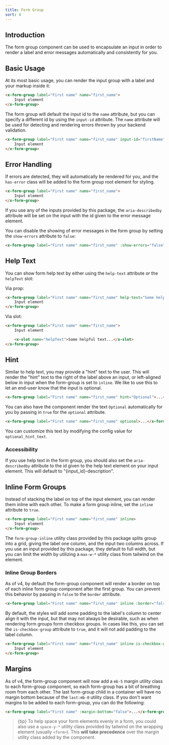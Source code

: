 ```yaml
---
title: Form Group
sort: 4
---
```


## Introduction

The form group component can be used to encapsulate an input in order to render a label and error messages
automatically and consistently for you.

## Basic Usage

At its most basic usage, you can render the input group with a label and your markup inside it:

```html
<x-form-group label="First name" name="first_name">
    Input element
</x-form-group>
```

The form group will default the input id to the `name` attribute, but you can specify a different id by
using the `input-id` attribute. The `name` attribute will be used for detecting and rendering errors
thrown by your backend validation.

```html
<x-form-group label="First name" name="first_name" input-id="firstName">
    Input element
</x-form-group>
```

## Error Handling

If errors are detected, they will automatically be rendered for you, and the `has-error` class will be added to the form
group root element for styling.

```html
<x-form-group label="First name" name="first_name">
    Input element
</x-form-group>
```

If you use any of the inputs provided by this package, the `aria-describedby` attribute will be set on the input
with the id given to the error message element.

You can disable the showing of error messages in the form group by setting the `show-errors` attribute to `false`:

```html
<x-form-group label="First name" name="first_name" :show-errors="false">...</x-form-group>
```

## Help Text

You can show form help text by either using the `help-text` attribute or the `helpText` slot:

Via prop:
```html
<x-form-group label="First name" name="first_name" help-text="Some helpful text...">
    Input element
</x-form-group>
```

Via slot:
```html
<x-form-group label="First name" name="first_name">
    Input element

    <x-slot name="helpText">Some helpful text...</x-slot>
</x-form-group>
```

## Hint

Similar to help text, you may provide a "hint" text to the user. This will render the "hint" text to the right of the label above an input,
or left-aligned below in input when the form-group is set to `inline`. We like to use this to let an end-user know that the input is
optional.

```html
<x-form-group label="First name" name="first_name" hint="Optional">...</x-form-group>
```

You can also have the component render the text `Optional` automatically for you by passing in `true` for the `optional` attribute.

```html
<x-form-group label="First name" name="first_name" optional>...</x-form-group>
```

You can customize this text by modifying the config value for `optional_hint_text`.

### Accessibility

If you use help text in the form group, you should also set the `aria-describedby` attribute to the id given
to the help text element on your input element. This will default to "{input_id}-description".

## Inline Form Groups

Instead of stacking the label on top of the input element, you can render them inline with each other. To make
a form group inline, set the `inline` attribute to `true`.

```html
<x-form-group label="First name" name="first_name" inline>
    Input element
</x-form-group>
```

The `form-group-inline` utility class provided by this package splits group into a grid, giving the label
one column, and the input two columns across. If you use an input provided by this package, they default
to full width, but you can limit the width by utilizing a `max-w-*` utility class from tailwind on the element.

### Inline Group Borders

As of v4, by default the form-group component will render a border on top of each inline form group component after the first group.
You can prevent this behavior by passing in `false` to the `border` attribute.

```html
<x-form-group label="First name" name="first_name" inline :border="false">...</x-form-group>
```

By default, the styles will add some padding to the label's column to center align it with the input, but that
may not always be desirable, such as when rendering form groups form checkbox groups. In cases like this, you can
set the `is-checkbox-group` attribute to `true`, and it will not add padding to the label column.

```html
<x-form-group label="First name" name="first_name" inline is-checkbox-group>
    Input element
</x-form-group>
```

## Margins

As of v4, the form-group component will now add a `mb-5` margin utility class to each form-group component, so each form-group has a
bit of breathing room from each other. The last form-group child in a container will have no margin bottom because of the `last:mb-0` utility class. If you don't want margins to be added to each form-group, you can do the following:

```html
<x-form-group label="First name" :margin-bottom="false">...</x-form-group>
```

> {tip} To help space your form elements evenly in a form, you could also use a `space-y-*` utility class
> provided by tailwind on the wrapping element (usually `<form>`). This **will take precedence** over the margin
> utility class added by the component.
